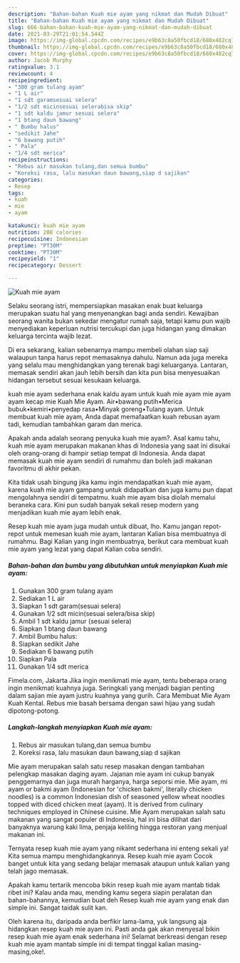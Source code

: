 ```yaml
---
description: "Bahan-bahan Kuah mie ayam yang nikmat dan Mudah Dibuat"
title: "Bahan-bahan Kuah mie ayam yang nikmat dan Mudah Dibuat"
slug: 666-bahan-bahan-kuah-mie-ayam-yang-nikmat-dan-mudah-dibuat
date: 2021-03-29T21:01:54.544Z
image: https://img-global.cpcdn.com/recipes/e9b63c8a50fbcd18/680x482cq70/kuah-mie-ayam-foto-resep-utama.jpg
thumbnail: https://img-global.cpcdn.com/recipes/e9b63c8a50fbcd18/680x482cq70/kuah-mie-ayam-foto-resep-utama.jpg
cover: https://img-global.cpcdn.com/recipes/e9b63c8a50fbcd18/680x482cq70/kuah-mie-ayam-foto-resep-utama.jpg
author: Jacob Murphy
ratingvalue: 3.1
reviewcount: 4
recipeingredient:
- "300 gram tulang ayam"
- "1 L air"
- "1 sdt garamsesuai selera"
- "1/2 sdt micinsesuai selerabisa skip"
- "1 sdt kaldu jamur sesuai selera"
- "1 btang daun bawang"
- " Bumbu halus"
- "sedikit Jahe"
- "6 bawang putih"
- " Pala"
- "1/4 sdt merica"
recipeinstructions:
- "Rebus air masukan tulang,dan semua bumbu"
- "Koreksi rasa, lalu masukan daun bawang,siap d sajikan"
categories:
- Resep
tags:
- kuah
- mie
- ayam

katakunci: kuah mie ayam 
nutrition: 208 calories
recipecuisine: Indonesian
preptime: "PT30M"
cooktime: "PT30M"
recipeyield: "1"
recipecategory: Dessert

---
```



![Kuah mie ayam](https://img-global.cpcdn.com/recipes/e9b63c8a50fbcd18/680x482cq70/kuah-mie-ayam-foto-resep-utama.jpg)

Selaku seorang istri, mempersiapkan masakan enak buat keluarga merupakan suatu hal yang menyenangkan bagi anda sendiri. Kewajiban seorang  wanita bukan sekedar mengatur rumah saja, tetapi kamu pun wajib menyediakan keperluan nutrisi tercukupi dan juga hidangan yang dimakan keluarga tercinta wajib lezat.

Di era  sekarang, kalian sebenarnya mampu membeli olahan siap saji walaupun tanpa harus repot memasaknya dahulu. Namun ada juga mereka yang selalu mau menghidangkan yang terenak bagi keluarganya. Lantaran, memasak sendiri akan jauh lebih bersih dan kita pun bisa menyesuaikan hidangan tersebut sesuai kesukaan keluarga. 

kuah mie ayam sederhana enak kaldu ayam untuk kuah mie ayam mie ayam ayam kecap mie Kuah Mie Ayam. Air•bawang putih•Merica bubuk•kemiri•penyedap rasa•Minyak goreng•Tulang ayam. Untuk membuat kuah mie ayam, Anda dapat memafaatkan kuah rebusan ayam tadi, kemudian tambahkan garam dan merica.

Apakah anda adalah seorang penyuka kuah mie ayam?. Asal kamu tahu, kuah mie ayam merupakan makanan khas di Indonesia yang saat ini disukai oleh orang-orang di hampir setiap tempat di Indonesia. Anda dapat memasak kuah mie ayam sendiri di rumahmu dan boleh jadi makanan favoritmu di akhir pekan.

Kita tidak usah bingung jika kamu ingin mendapatkan kuah mie ayam, karena kuah mie ayam gampang untuk didapatkan dan juga kamu pun dapat mengolahnya sendiri di tempatmu. kuah mie ayam bisa diolah memalui beraneka cara. Kini pun sudah banyak sekali resep modern yang menjadikan kuah mie ayam lebih enak.

Resep kuah mie ayam juga mudah untuk dibuat, lho. Kamu jangan repot-repot untuk memesan kuah mie ayam, lantaran Kalian bisa membuatnya di rumahmu. Bagi Kalian yang ingin membuatnya, berikut cara membuat kuah mie ayam yang lezat yang dapat Kalian coba sendiri.

<!--inarticleads1-->

##### Bahan-bahan dan bumbu yang dibutuhkan untuk menyiapkan Kuah mie ayam:

1. Gunakan 300 gram tulang ayam
1. Sediakan 1 L air
1. Siapkan 1 sdt garam(sesuai selera)
1. Gunakan 1/2 sdt micin(sesuai selera/bisa skip)
1. Ambil 1 sdt kaldu jamur (sesuai selera)
1. Siapkan 1 btang daun bawang
1. Ambil  Bumbu halus:
1. Siapkan sedikit Jahe
1. Sediakan 6 bawang putih
1. Siapkan  Pala
1. Gunakan 1/4 sdt merica


Fimela.com, Jakarta Jika ingin menikmati mie ayam, tentu beberapa orang ingin menikmati kuahnya juga. Seringkali yang menjadi bagian penting dalam sajian mie ayam justru kuahnya yang gurih. Cara Membuat Mie Ayam Kuah Kental. Rebus mie basah bersama dengan sawi hijau yang sudah dipotong-potong. 

<!--inarticleads2-->

##### Langkah-langkah menyiapkan Kuah mie ayam:

1. Rebus air masukan tulang,dan semua bumbu
1. Koreksi rasa, lalu masukan daun bawang,siap d sajikan


Mie ayam merupakan salah satu resep masakan dengan tambahan pelengkap masakan daging ayam. Jajanan mie ayam ini cukup banyak penggemarnya dan juga murah harganya, harga seporsi mie. Mie ayam, mi ayam or bakmi ayam (Indonesian for &#39;chicken bakmi&#39;, literally chicken noodles) is a common Indonesian dish of seasoned yellow wheat noodles topped with diced chicken meat (ayam). It is derived from culinary techniques employed in Chinese cuisine. Mie Ayam merupakan salah satu makanan yang sangat populer di Indonesia, hal ini bisa dilihat dari banyaknya warung kaki lima, penjaja keliling hingga restoran yang menjual makanan ini. 

Ternyata resep kuah mie ayam yang nikamt sederhana ini enteng sekali ya! Kita semua mampu menghidangkannya. Resep kuah mie ayam Cocok banget untuk kita yang sedang belajar memasak ataupun untuk kalian yang telah jago memasak.

Apakah kamu tertarik mencoba bikin resep kuah mie ayam mantab tidak ribet ini? Kalau anda mau, mending kamu segera siapin peralatan dan bahan-bahannya, kemudian buat deh Resep kuah mie ayam yang enak dan simple ini. Sangat taidak sulit kan. 

Oleh karena itu, daripada anda berfikir lama-lama, yuk langsung aja hidangkan resep kuah mie ayam ini. Pasti anda gak akan menyesal bikin resep kuah mie ayam enak sederhana ini! Selamat berkreasi dengan resep kuah mie ayam mantab simple ini di tempat tinggal kalian masing-masing,oke!.

